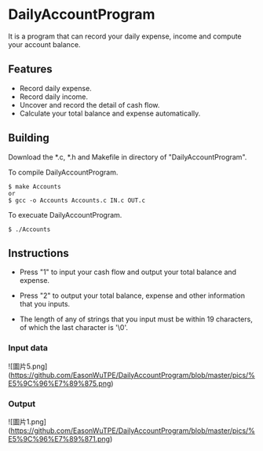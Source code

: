 # DailyAccountProgram
It is a program that can record your daily expense, income and compute your account balance.

## Features
* Record daily expense.
* Record daily income.
* Uncover and record the detail of cash flow.
* Calculate your total balance and expense automatically.

## Building
Download the *.c, *.h and Makefile in directory of "DailyAccountProgram".

To compile DailyAccountProgram.
<pre><code>$ make Accounts
or
$ gcc -o Accounts Accounts.c IN.c OUT.c
</code></pre>

To execuate DailyAccountProgram.
<pre><code>$ ./Accounts
</code></pre>

## Instructions
* Press "1" to input your cash flow and output your total balance and expense.

* Press "2" to output your total balance, expense and other information that you inputs.

* The length of any of strings that you input must be within 19 characters, of which the last character is '\0'.

### Input data
![圖片5.png] (https://github.com/EasonWuTPE/DailyAccountProgram/blob/master/pics/%E5%9C%96%E7%89%875.png)
### Output
![圖片1.png] (https://github.com/EasonWuTPE/DailyAccountProgram/blob/master/pics/%E5%9C%96%E7%89%871.png)
